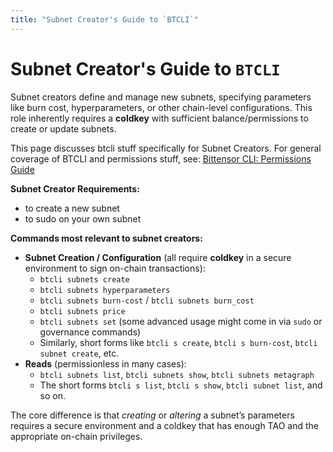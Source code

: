```yaml
---
title: "Subnet Creator's Guide to `BTCLI`"
---
```


# Subnet Creator's Guide to `BTCLI`

Subnet creators define and manage new subnets, specifying parameters like burn cost, hyperparameters, or other chain-level configurations. This role inherently requires a **coldkey** with sufficient balance/permissions to create or update subnets. 

This page discusses btcli stuff specifically for Subnet Creators. For general coverage of BTCLI and permissions stuff, see: [Bittensor CLI: Permissions Guide](../btcli-permissions.md)


**Subnet Creator Requirements:**
- to create a new subnet
- to sudo on your own subnet

**Commands most relevant to subnet creators:**
- **Subnet Creation / Configuration** (all require **coldkey** in a secure environment to sign on-chain transactions):
  - `btcli subnets create`
  - `btcli subnets hyperparameters`
  - `btcli subnets burn-cost` / `btcli subnets burn_cost`
  - `btcli subnets price`
  - `btcli subnets set` (some advanced usage might come in via `sudo` or governance commands)
  - Similarly, short forms like `btcli s create`, `btcli s burn-cost`, `btcli subnet create`, etc. 
- **Reads** (permissionless in many cases):
  - `btcli subnets list`, `btcli subnets show`, `btcli subnets metagraph`
  - The short forms `btcli s list`, `btcli s show`, `btcli subnet list`, and so on.  

The core difference is that *creating* or *altering* a subnet’s parameters requires a secure environment and a coldkey that has enough TAO and the appropriate on-chain privileges.